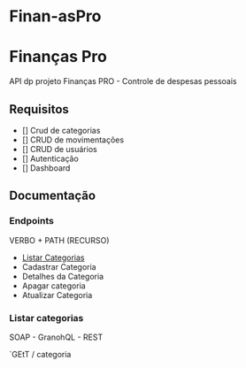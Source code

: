 # Finan-asPro

# Finanças Pro
API dp projeto Finanças PRO - Controle de despesas pessoais

## Requisitos

- [] Crud de categorias
- [] CRUD de movimentações
- [] CRUD  de usuários
- [] Autenticação
- [] Dashboard

## Documentação 

### Endpoints

VERBO + PATH (RECURSO)
- [Listar Categorias](#listar-categorias)
- Cadastrar Categoria
- Detalhes da Categoria
- Apagar categoria
- Atualizar Categoria

### Listar categorias

SOAP - GranohQL - REST

`GEtT / categoria




